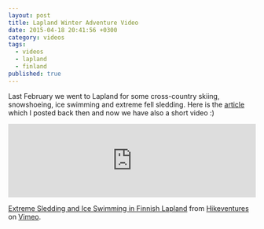 ```yaml
---
layout: post
title: Lapland Winter Adventure Video
date: 2015-04-18 20:41:56 +0300
category: videos
tags:
  - videos
  - lapland
  - finland
published: true
---
```

Last February we went to Lapland for some cross-country skiing, snowshoeing, ice swimming and extreme fell sledding. Here is the <a href="http://www.hikeventures.com/snowshoeing-and-skiing-in-urho-kekkonen-national-park-and-Saariselka/">article</a> which I posted back then and now we have also a short video :)

<div class="embed-responsive embed-responsive-16by9">
<iframe src="https://player.vimeo.com/video/125337445" width="100%" frameborder="0" webkitallowfullscreen mozallowfullscreen allowfullscreen></iframe></div> <p><a href="https://vimeo.com/125337445">Extreme Sledding and Ice Swimming in Finnish Lapland</a> from <a href="https://vimeo.com/user15105973">Hikeventures</a> on <a href="https://vimeo.com">Vimeo</a>.</p>
